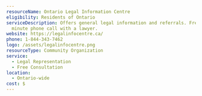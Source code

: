 ```yaml
---
resourceName: Ontario Legal Information Centre
eligibility: Residents of Ontario
serviceDescription: Offers general legal information and referrals. Free 30
  minute phone call with a lawyer.
website: https://legalinfocentre.ca/
phone: 1-844-343-7462
logo: /assets/legalinfocentre.png
resourceType: Community Organization
service:
  - Legal Representation
  - Free Consultation
location:
  - Ontario-wide
cost: $
---
```

